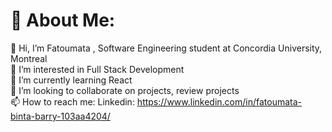 
# 💫 About Me:
👋 Hi, I’m Fatoumata , Software Engineering student at Concordia University, Montreal<br>
👀 I’m interested in Full Stack Development<br>🌱 I’m currently learning React<br>
💞️ I’m looking to collaborate on projects, review projects<br>
📫 How to reach me: Linkedin: https://www.linkedin.com/in/fatoumata-binta-barry-103aa4204/

